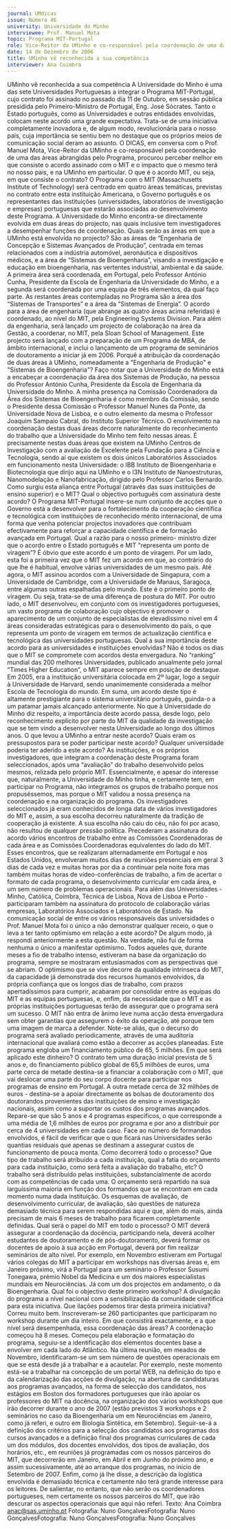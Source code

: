 ```yaml
---
journal: UMdicas
issue: Número 46
university: Universidade do Minho
interviewee: Prof. Manuel Mota
topic: Programa MIT-Portugal
role: Vice-Reitor da UMinho e co-responsável pela coordenação de uma das áreas abrangidas pelo Programa
date: 14 de Dezembro de 2006
title: UMinho vê reconhecida a sua competência
interviewer: Ana Coimbra
---
```



UMinho vê reconhecida a sua competência
A Universidade do Minho é uma das sete Universidades Portuguesas a integrar o Programa MIT-Portugal, cujo contrato foi assinado no passado dia 11 de Outubro, em sessão
pública presidida pelo Primeiro-Ministro de Portugal, Eng. José Sócrates. Tanto o Estado português, como as Universidades e outras entidades envolvidas, colocam neste
acordo uma grande expectativa. Trata-se de uma iniciativa completamente inovadora e, de algum modo, revolucionária para o nosso país, cuja importância se sentiu bem no
destaque que os próprios meios de comunicação social deram ao assunto.
O DICAS, em conversa com o Prof. Manuel Mota, Vice-Reitor da UMinho e co-responsável pela coordenação de uma das áreas abrangidas pelo Programa, procurou perceber
melhor em que consiste o acordo assinado com o MIT e o impacto que o mesmo terá no nosso pais, e na UMinho em particular.
O que é o acordo MIT, ou seja, em que
consiste o contrato?
O Programa com o MIT (Massachusetts
Institute of Technology) será centrado em
quatro áreas temáticas, previstas no
contrato entre esta instituição
Americana, o Governo português e os
representantes das instituições
(universidades, laboratórios de
investigação e empresas) portuguesas
que estarão associadas ao
desenvolvimento deste Programa.
A Universidade do Minho encontra-se
directamente evolvida em duas áreas do
projecto, nas quais inclusive tem
investigadores a desempenhar funções
de coordenação.
Quais serão as áreas em que a UMinho
está envolvida no projecto?
São as áreas de “Engenharia de
Concepção e Sistemas Avançados de
Produção”, centrada em temas
relacionados com a indústria automóvel,
aeronáutica e dispositivos médicos, e a
área de “Sistemas de Bioengenharia”,
visando a investigação e educação em
bioengenharia, nas vertentes industrial,
ambiental e da saúde. A primeira área
será coordenada, em Portugal, pelo
Professor António Cunha, Presidente da
Escola de Engenharia da Universidade
do Minho, e a segunda será coordenada
por uma equipa de três elementos, da
qual faço parte.
As restantes áreas contempladas no
Programa são a área dos “Sistemas de
Transportes” e a área da “Sistemas de
Energia”. O acordo para a área de
engenharia (que abrange as quatro
áreas acima referidas) é coordenado, ao
nível do MIT, pela Engineering Systems
Division.
Para além da engenharia, será lançado
um projecto de colaboração na área da
Gestão, a coordenar, no MIT, pela Sloan
School of Management. Este projecto
será lançado com a preparação de um
Programa de MBA, de âmbito
internacional, e inclui o lançamento de
um programa de seminários de
doutoramento a iniciar já em 2006.
Porquê a atribuição da coordenação
de duas áreas à UMinho,
nomeadamente a "Engenharia de
Produção" e "Sistemas de Bioengenharia"?
Faço notar que a Universidade do Minho
está a encabeçar a coordenação da área
dos Sistemas de Produção, na pessoa
do Professor António Cunha, Presidente
da Escola de Engenharia da
Universidade do Minho. A minha
presença na Comissão Coordenadora
da Área dos Sistemas de Bioengenharia
é como membro da Comissão, sendo o
Presidente dessa Comissão o Professor
Manuel Nunes da Ponte, da
Universidade Nova de Lisboa, e o outro
elemento da mesma o Professor
Joaquim Sampaio Cabral, do Instituto
Superior Técnico.
O envolvimento na
coordenação destas duas
áreas decorre naturalmente
do reconhecimento do
trabalho que a Universidade
do Minho tem feito nessas
áreas. É precisamente
nestas duas áreas que
existem na UMinho Centros
de Investigação com a
avaliação de Excelente pela
Fundação para a Ciência e
Tecnologia, sendo aí que
existem os dois únicos
Laboratórios Associados
em funcionamento nesta
Universidade: o IBB
Instituto de Bioengenharia e
Biotecnologia que dirijo
aqui na UMinho e o I3N
Instituto de Nanoestruturas,
Nanomodelação e
Nanofabricação, dirigido
pelo Professor Carlos
Bernardo.
Como surgiu esta aliança entre
Portugal (através das suas
instituições de ensino superior) e o
MIT? Qual o objectivo português com
assinatura deste acordo?
O Programa MIT-Portugal insere-se num
conjunto de acções que o Governo está a
desenvolver para o fortalecimento da
cooperação científica e tecnológica com
instituições de reconhecido mérito
internacional, de uma forma que venha
potenciar projectos inovadores que
contribuam efectivamente para reforçar
a capacidade científica e de formação
avançada em Portugal.
Qual a razão para o nosso primeiro-
ministro dizer que o acordo entre o
Estado português e MIT "representa
um ponto de viragem”?
É óbvio que este acordo é
um ponto de viragem. Por
um lado, esta foi a primeira
vez que o MIT fez um acordo
em que, ao contrário do que
lhe é habitual, envolve
várias universidades de um
mesmo país. Até agora, o
MIT assinou acordos com a
Universidade de Singapura,
com a Universidade de
Cambridge, com a
Universidade de Manaus,
Saragoça, entre algumas
outras espalhadas pelo
mundo. Este é o primeiro
ponto de viragem. Ou seja,
trata-se de uma diferença de
postura do MIT.
Por outro lado, o MIT desenvolveu, em
conjunto com os investigadores
portugueses, um vasto programa de
colaboração cujo objectivo é promover o
aparecimento de um conjunto de
especialistas de elevadíssimo nível em 4
áreas consideradas estratégicas para o
desenvolvimento do país, o que
representa um ponto de viragem em
termos de actualização científica e
tecnológica das universidades
portuguesas.
Qual a sua importância deste acordo
para as universidades e instituições
envolvidas?
Não é todos os dias que o MIT se
compromete com acordos desta
envergadura. No “ranking” mundial das
200 melhores Universidades, publicado
anualmente pelo jornal “Times Higher
Education”, o MIT aparece sempre em
posição de destaque. Em 2005, era a
instituição universitária colocada em 2º
lugar, logo a seguir à Universidade de
Harvard, sendo unanimemente
considerada a melhor Escola de
Tecnologia do mundo.
Em suma, um acordo deste
tipo é altamente prestigiante
para o sistema universitário
português, guinda-o a um
patamar jamais alcançado
anteriormente.
No que à Universidade do
Minho diz respeito, a
importância deste acordo
passa, desde logo, pelo
reconhecimento explícito
por parte do MIT da
qualidade da investigação
que se tem vindo a
desenvolver nesta
Universidade ao longo dos
últimos anos.
O que levou a UMinho a entrar neste
acordo? Quais eram os pressupostos
para se poder participar neste
acordo? Qualquer universidade
poderia ter aderido a este acordo?
As instituições, e os próprios
investigadores, que integram a
coordenação deste Programa foram
seleccionados, após uma “avaliação” do
trabalho desenvolvido pelos mesmos,
relizada pelo próprio MIT.
Essencialmente, e apesar do interesse
que, naturalmente, a Universidade do
Minho tinha, e certamente tem, em
participar no Programa, não integramos
os grupos de trabalho porque nos
propuséssemos, mas porque o MIT
validou a nossa presença na
coordenação e na organização do
programa. Os investigadores
seleccionados já eram conhecidos de
longa data de vários investigadores do
MIT e, assim, a sua escolha decorreu
naturalmente da tradição de cooperação
já existente. A sua escolha não caiu do
céu, não foi por acaso, não resultou de
qualquer pressão política.
Precederam a assinatura do acordo
vários encontros de trabalho entre as
Comissões Coordenadoras de cada área
e as Comissões Coordenadoras
equivalentes do lado do MIT. Esses
encontros, que se realizaram
alternadamente em Portugal e nos
Estados Unidos, envolveram muitos dias
de reuniões presenciais em geral 3 dias
de cada vez e muitas horas por dia a
continuar pela noite fora mas também
muitas horas de vídeo-conferências de
trabalho, a fim de acertar o formato de
cada programa, o desenvolvimento
curricular em cada área, e um sem
número de problemas operacionais.
Para além das Universidades - Minho,
Católica, Coimbra, Técnica de Lisboa,
Nova de Lisboa e Porto - participaram
também na assinatura do protocolo de
colaboração várias empresas,
Laboratórios Associados e Laboratórios
de Estado.
Na comunicação social de entre os
vários responsáveis das
universidades o Prof. Manuel Mota foi
o único a não demonstrar qualquer
receio, o que o leva a ter tanto
optimismo em relação a este acordo?
De algum modo, já respondi
anteriormente a esta questão. Na
verdade, não fui de forma nenhuma o
único a manifestar optimismo. Todos
aqueles que, durante meses a fio de
trabalho intenso, estiveram na base da
organização do programa, sempre se
mostraram entusiasmados com as
perspectivas que se abriam. O
optimismo que se vive decorre da
qualidade intrínseca do MIT, da
capacidade já demonstrada dos
recursos humanos envolvidos, da
própria confiança que os longos dias de
trabalho, com prazos apertadíssimos
para cumprir, acabaram por consolidar
entre as equipas do MIT e as equipas
portuguesas, e, enfim, da necessidade
que o MIT e as próprias instituições
portuguesas terão de assegurar que o
programa será um sucesso.
O MIT não entra de ânimo leve numa
acção desta envergadura sem obter
garantias que assegurem o êxito da
operação, até porque tem uma imagem
de marca a defender.
Note-se aliás, que o decurso do
programa será avaliado periodicamente,
através de uma auditoria internacional
que avaliará como estão a decorrer as
acções planeadas.
Este programa engloba um
financiamento público de 65, 5
milhões. Em que será aplicado este
dinheiro?
O contrato tem uma duração inicial
prevista de 5 anos e, do financiamento
público global de 65,5 milhões de euros,
uma parte cerca de metade destina-se
a financiar a colaboração com o MIT, que
vai deslocar uma parte do seu corpo
docente para participar nos programas
de ensino em Portugal. A outra metade cerca de 32 milhões de euros - 
destina-se a apoiar directamente as bolsas de
doutoramento dos doutorandos
provenientes das instituições de ensino e
investigação nacionais, assim como a
suportar os custos dos programas
avançados. Repare-se que são 5 anos e
4 programas específicos, o que
corresponde a uma média de 1,6 milhões
de euros por programa e por ano a
distribuir por cerca de 4 universidades
em cada caso.
Face ao número de formandos
envolvidos, é fácil de verificar que o que
ficará nas Universidades serão quantias
residuais que apenas se destinam a
assegurar custos de funcionamento de
pouca monta.
Como decorrerá todo o processo?
Que tipo de trabalho será atribuído a
cada instituição, qual a fatia do
orçamento para cada instituição,
como será feita a avaliação do
trabalho, etc?
O trabalho será distribuído pelas
instituições, substancialmente de acordo
com as competências de cada uma. O
orçamento será repartido na sua
larguíssima maioria em função dos
formandos que se encontram em cada
momento numa dada instituição. Os
esquemas de avaliação, de
desenvolvimento curricular, de
avaliação, são questões de natureza
demasiado técnica para serem
respondidas aqui e que, além do mais,
ainda precisam de mais 6 meses de
trabalho para ficarem completamente
definidas.
Qual será o papel do MIT em todo o
processo?
O MIT deverá assegurar a coordenação
da docência, participando nela, deverá
acolher estudantes de doutoramento e
de pós-doutoramento, deverá formar os
docentes de apoio à sua acção em
Portugal, deverá por fim realizar
seminários de alto nível. Por exemplo,
em Novembro estiveram em Portugal
vários colegas do MIT a participar em
workshops nas diversas áreas e, em
Janeiro próximo, virá a Portugal para um
seminário o Professor Susumi
Tonegawa, prémio Nobel da Medicina e
um dos maiores especialistas mundiais
em Neurociências.
Já com um dos projectos em
andamento, o da Bioengenharia. Qual
foi o objectivo deste primeiro
workshop?
A divulgação do programa a nível
nacional com a sensibilização da
comunidade científica para esta
iniciativa.
Que ilações podemos tirar desta
primeira iniciativa?
Correu muito bem. Inscreveram-se 260
participantes que participaram no
workshop durante um dia inteiro.
Em que consistirá exactamente, e a
que nível será desempenhada, essa
coordenação das áreas?
A coordenação começou há 8 meses.
Começou pela elaboração e formatação
do programa, seguiu-se a identificação
dos elementos docentes base a envolver
em cada lado do Atlântico.
Na última reunião, em meados de
Novembro, identificaram-se um sem número de questões operacionais em
que se está desde já a trabalhar e a
acautelar. Por exemplo, neste momento
está-se a trabalhar na concepção de um
portal WEB, na definição do tipo e da
calendarização das acções de
divulgação, na abertura de candidaturas
aos programas avançados, na forma de
selecção dos candidatos, nos estágios
em Boston dos formadores portugueses
que irão apoiar os professores do MIT na
docência, na organização dos vários
workshops que irão decorrer durante o
ano de 2007 (estão previstos 3
workshops e 2 seminários no caso da
Bioengenharia um em Neurociências
em Janeiro, como já referi, e outro em
Biologia Sintética, em Setembro).
Seguir-se-á a definição dos critérios para
a selecção dos candidatos aos
programas dos cursos avançados e a
definição final dos programas
curriculares de cada um dos módulos,
dos docentes envolvidos, dos tipos de
avaliação, dos horários, etc., em
reuniões já programadas com os nossos
parceiros do MIT, que decorrerão em
Janeiro, em Abril e em Junho do próximo
ano, e assim sucessivamente, até ao
arranque dos programas, no início de
Setembro de 2007.
Enfim, como já lhe disse, a descrição da
logística envolvida é demasiado técnica
e certamente não terá grande interesse
para os leitores. De salientar, no entanto,
que não serão os coordenadores
portugueses, nem certamente os nossos
parceiros do MIT, que irão descurar os
aspectos operacionais que aqui não
referi.
Texto: Ana Coimbra 
anac@sas.uminho.pt
Fotografia: Nuno GonçalvesFotografia: Nuno GonçalvesFotografia: Nuno GonçalvesFotografia: Nuno Gonçalves